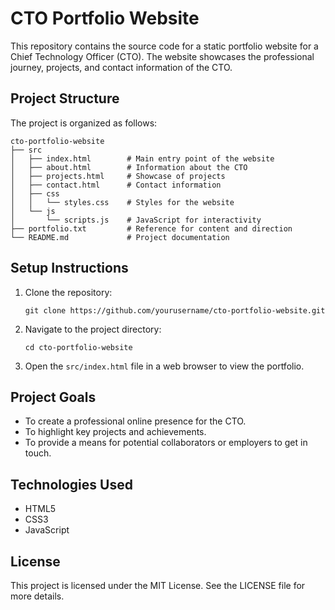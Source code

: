 # CTO Portfolio Website

This repository contains the source code for a static portfolio website for a Chief Technology Officer (CTO). The website showcases the professional journey, projects, and contact information of the CTO.

## Project Structure

The project is organized as follows:

```
cto-portfolio-website
├── src
│   ├── index.html        # Main entry point of the website
│   ├── about.html        # Information about the CTO
│   ├── projects.html     # Showcase of projects
│   ├── contact.html      # Contact information
│   ├── css
│   │   └── styles.css    # Styles for the website
│   └── js
│       └── scripts.js    # JavaScript for interactivity
├── portfolio.txt         # Reference for content and direction
└── README.md             # Project documentation
```

## Setup Instructions

1. Clone the repository:
   ```
   git clone https://github.com/yourusername/cto-portfolio-website.git
   ```

2. Navigate to the project directory:
   ```
   cd cto-portfolio-website
   ```

3. Open the `src/index.html` file in a web browser to view the portfolio.

## Project Goals

- To create a professional online presence for the CTO.
- To highlight key projects and achievements.
- To provide a means for potential collaborators or employers to get in touch.

## Technologies Used

- HTML5
- CSS3
- JavaScript

## License

This project is licensed under the MIT License. See the LICENSE file for more details.